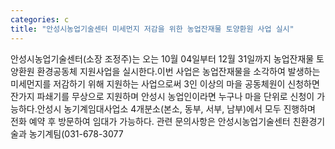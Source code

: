 ```yaml
---
categories: c
title: "안성시농업기술센터 미세먼지 저감을 위한 농업잔재물 토양환원 사업 실시"
---
```

안성시농업기술센터(소장 조정주)는 오는 10월 04일부터 12월 31일까지 농업잔재물 토양환원 환경공동체 지원사업을 실시한다.이번 사업은 농업잔재물을 소각하여 발생하는 미세먼지를 저감하기 위해 지원하는 사업으로써 3인 이상의 마을 공동체원이 신청하면 잔가지 파쇄기를 무상으로 지원하며 안성시 농업인이라면 누구나 마을 단위로 신청이 가능하다.안성시 농기계임대사업소 4개분소(본소, 동부, 서부, 남부)에서 모두 진행하며 전화 예약 후 방문하여 임대가 가능하다. 관련 문의사항은 안성시농업기술센터 친환경기술과 농기계팀(031-678-3077